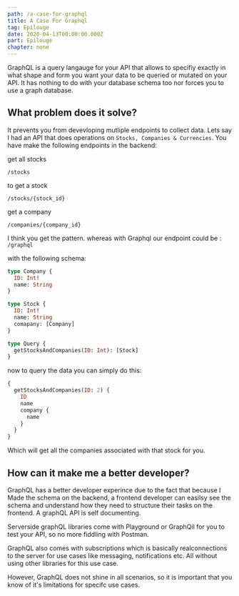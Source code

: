 ```yaml
---
path: /a-case-for-graphql
title: A Case For Graphql
tag: Epilouge
date: 2020-04-13T00:00:00.000Z
part: Epilouge
chapter: none
---
```


GraphQL is a query langauge for your API that allows to specifiy exactly in what shape and form you want your
data to be queried or mutated on your API. It has nothing to do with your database schema too nor forces you to use
a graph database.

## What problem does it solve?

It prevents you from devevloping mutliple endpoints to collect data. Lets say I had an API that
does operations on `Stocks, Companies & Currencies`. You have make the following endpoints in the backend:

get all stocks

```
/stocks
```

to get a stock

```
/stocks/{stock_id}
```

get a company

```
/companies/{company_id}
```

I think you get the pattern. whereas with Graphql our endpoint could be : `/graphql`

with the following schema:

```graphql
type Company {
  ID: Int!
  name: String
}

type Stock {
  ID: Int!
  name: String
  comapany: [Company]
}

type Query {
  getStocksAndCompanies(ID: Int): [Stock]
}
```

now to query the data you can simply do this:

```graphql
{
  getStocksAndCompanies(ID: 2) {
    ID
    name
    company {
      name
    }
  }
}
```

Which will get all the companies associated with that stock for you.

## How can it make me a better developer?

GraphQL has a better developer experince due to the fact that because I Made the schema on the backend, a frontend
developer can easilsy see the schema and understand how they need to structure their tasks on the frontend. A graphQL API
is self documenting.

Serverside graphQL libraries come with Playground or GraphQil for you to test your API, so no more fiddling with Postman.

GraphQL also comes with subscriptions which is basically realconnections to the server for use cases like messaging, notifications etc. All without using other libraries for this use case.

However, GraphQL does not shine in all scenarios, so it is important that you know of it's limitations for specifc use cases.
